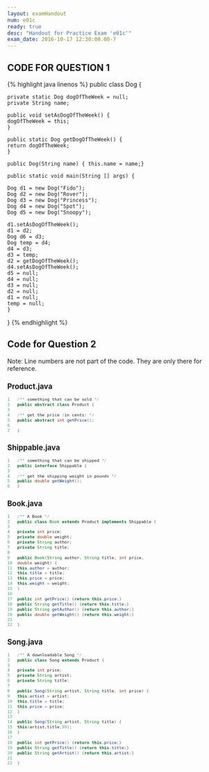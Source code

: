 ```yaml
---
layout: examHandout
num: e01c
ready: true
desc: "Handout for Practice Exam 'e01c'"
exam_date: 2016-10-17 12:30:00.00-7
---
```


<h2>CODE FOR QUESTION 1</h2>


{% highlight java linenos %}
public class Dog {

    private static Dog dogOfTheWeek = null;
    private String name;

    public void setAsDogOfTheWeek() {
	dogOfTheWeek = this;
    }

    public static Dog getDogOfTheWeek() {
	return dogOfTheWeek;
    }

    public Dog(String name) { this.name = name;}

    public static void main(String [] args) {

	Dog d1 = new Dog("Fido");
	Dog d2 = new Dog("Rover");
	Dog d3 = new Dog("Princess");
	Dog d4 = new Dog("Spot");
	Dog d5 = new Dog("Snoopy");

	d1.setAsDogOfTheWeek();    
	d1 = d2;                   
	Dog d6 = d3;               
	Dog temp = d4;             
	d4 = d3;                   
	d3 = temp;                 
	d2 = getDogOfTheWeek();    
	d4.setAsDogOfTheWeek();    
	d5 = null;                 
	d4 = null;                 
	d3 = null;                 
	d2 = null;                 
	d1 = null;                 
	temp = null;               
    }                              
}
{% endhighlight %}



<h2 class="page-break-before">Code for Question 2</h2>

Note: Line numbers are not part of the code. They are only there for reference.

<div style="font-size:80%;">

## Product.java
```java
1	/** something that can be sold */
2	public abstract class Product {
3
4	/** get the price (in cents) */
5	public abstract int getPrice();
6
7	}
```

## Shippable.java

```java
1	/** something that can be shipped */
2	public interface Shippable {
3
4	/** get the shipping weight in pounds */
5	public double getWeight();
6	}
```

## Book.java

```java
1	/** A Book */
2	public class Book extends Product implements Shippable {
3
4	private int price;
5	private double weight;
6	private String author;
7	private String title;
8
9	public Book(String author, String title, int price,
10	double weight) {
11	this.author = author;
12	this.title = title;
13	this.price = price;
14	this.weight = weight;
15	}
16
17	public int getPrice() {return this.price;}
18	public String getTitle() {return this.title;}
19	public String getAuthor() {return this.author;}
20	public double getWeight() {return this.weight;}
21
22	}
```

## Song.java

```java
1	/** A downloadable Song */
2	public class Song extends Product {
3
4	private int price;
5	private String artist;
6	private String title;
7
8	public Song(String artist, String title, int price) {
9	this.artist = artist;
10	this.title = title;
11	this.price = price;
12	}
13
14	public Song(String artist, String title) {
15	this(artist,title,99);
16	}
17
18	public int getPrice() {return this.price;}
19	public String getTitle() {return this.title;}
20	public String getArtist() {return this.artist;}
21
22	}
```

</div>